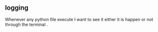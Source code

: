 ## logging 

Whenever any python file execute I want to see it either it is happen or not through the terminal . 
